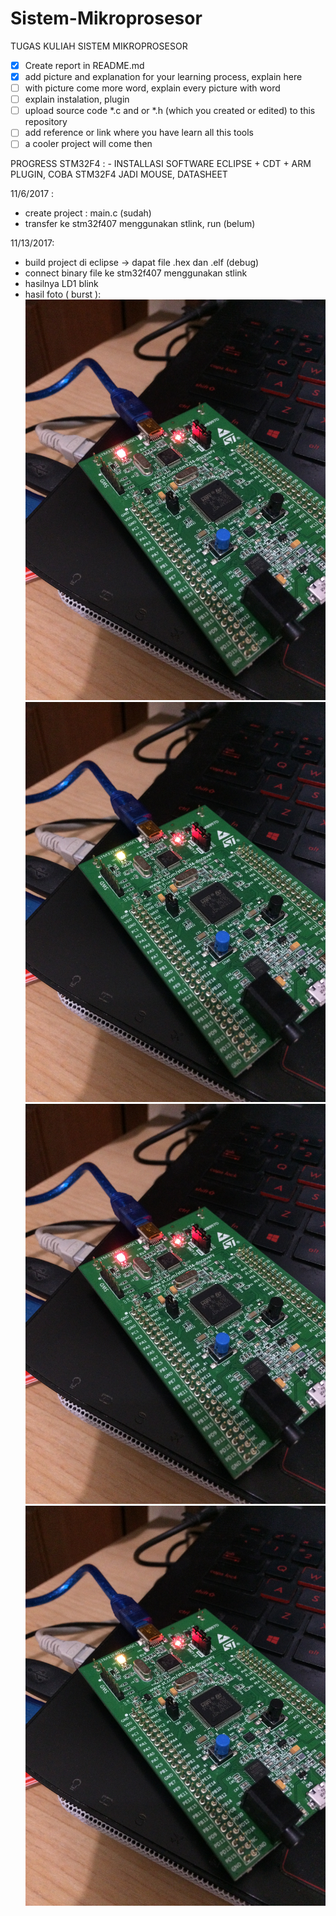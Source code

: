 # Sistem-Mikroprosesor
TUGAS KULIAH SISTEM MIKROPROSESOR

- [x] Create report in README.md
- [x] add picture and explanation for your learning process, explain here  
- [ ] with picture come more word, explain every picture with word  
- [ ] explain instalation, plugin  
- [ ] upload source code *.c and or *.h (which you created or edited) to this repository  
- [ ] add reference or link where you have learn all this tools  
- [ ] a cooler project will come then  

PROGRESS STM32F4 : - INSTALLASI SOFTWARE ECLIPSE + CDT + ARM PLUGIN, COBA STM32F4 JADI MOUSE, DATASHEET

11/6/2017 : 
- create project : main.c (sudah)
- transfer ke stm32f407 menggunakan stlink, run (belum)

11/13/2017: 
- build project di eclipse -> dapat file .hex dan .elf (debug)
- connect binary file ke stm32f407 menggunakan stlink
- hasilnya LD1 blink
- hasil foto  ( burst ):
            ![LD1 Blink (1)](https://github.com/leonardgozal/Sistem-Mikroprosesor/blob/master/IMG_4585.JPG)
            ![LD1 Blink (2)](https://github.com/leonardgozal/Sistem-Mikroprosesor/blob/master/IMG_4586.JPG)
            ![LD1 Blink (3)](https://github.com/leonardgozal/Sistem-Mikroprosesor/blob/master/IMG_4587.JPG)
            ![LD1 Blink (4)](https://github.com/leonardgozal/Sistem-Mikroprosesor/blob/master/IMG_4588.JPG)
